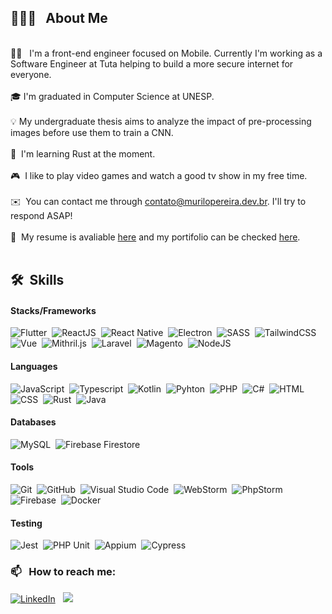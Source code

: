 ## 👨🏻‍💻 &nbsp; **About Me**
<br/>
🧔🏻 &nbsp; I'm a front-end engineer focused on Mobile. Currently I'm working as a Software Engineer at Tuta helping to build a more secure internet for everyone.<br/><br/>
🎓&nbsp;I'm graduated in Computer Science at UNESP.<br/><br/>
💡&nbsp;My undergraduate thesis aims to analyze the impact of pre-processing images before use them to train a CNN.<br/><br/>
🌱 &nbsp;I'm learning Rust at the moment.<br /><br />
🎮 &nbsp;I like to play video games and watch a good tv show in my free time.<br/><br/>
✉️ &nbsp;You can contact me through <a target="_blank" href="mailto:contato@murilopereira.dev.br">contato@murilopereira.dev.br</a>. I'll try to respond ASAP!<br/><br/>
📄 &nbsp;My resume is avaliable <a target="_blank" href="https://murilopereira.dev.br/downloads/murilo_pereira_resume.pdf">here</a> and my portifolio can be checked <a target="_blank" href="https://murilopereira.dev.br">here</a>.
<br/><br/>

## 🛠 &nbsp;Skills

#### Stacks/Frameworks
![Flutter](https://img.shields.io/badge/-Flutter-133f66?style=flat&logo=Flutter&logoColor=42A5F5)&nbsp;
![ReactJS](https://img.shields.io/badge/-ReactJS-133f66?style=flat&logo=React)&nbsp;
![React Native](https://img.shields.io/badge/-React%20Native-133f66?style=flat&logo=React)&nbsp;
![Electron](https://img.shields.io/badge/-Electron-133f66?style=flat&logo=Electron&logoColor=9feaf9)&nbsp;
![SASS](https://img.shields.io/badge/-SASS-133f66?style=flat&logo=sass)&nbsp;
![TailwindCSS](https://img.shields.io/badge/-TailwindCSS-133f66?style=flat&logo=tailwindcss)&nbsp;
![Vue](https://img.shields.io/badge/-Vue-133f66?style=flat&logo=vuedotjs)&nbsp;
![Mithril.js](https://img.shields.io/badge/-Mithril.js-133f66?style=flat)&nbsp;
![Laravel](https://img.shields.io/badge/-Laravel-133f66?style=flat&logo=laravel)&nbsp;
![Magento](https://img.shields.io/badge/-Magento-133f66?style=flat&logo=magento)&nbsp;
![NodeJS](https://img.shields.io/badge/-NodeJS-133f66?style=flat&logo=nodedotjs)&nbsp;  


#### Languages
![JavaScript](https://img.shields.io/badge/-JavaScript-133f66?style=flat&logo=javascript)&nbsp;
![Typescript](https://img.shields.io/badge/-Typescript-133f66?style=flat&logo=typescript)&nbsp;
![Kotlin](https://img.shields.io/badge/-Kotlin-133f66?style=flat&logo=kotlin)&nbsp;
![Pyhton](https://img.shields.io/badge/-Python-133f66?style=flat&logo=python)&nbsp;
![PHP](https://img.shields.io/badge/-PHP-133f66?style=flat&logo=php)&nbsp;
![C#](https://img.shields.io/badge/-C%23-133f66?style=flat&logo=csharp)&nbsp;
![HTML](https://img.shields.io/badge/-HTML-133f66?style=flat&logo=HTML5)&nbsp;
![CSS](https://img.shields.io/badge/-CSS-133f66?style=flat&logo=CSS3&logoColor=1572B6)&nbsp;
![Rust](https://img.shields.io/badge/-Rust-133f66?style=flat&logo=Rust)&nbsp;
![Java](https://img.shields.io/badge/-Java-133f66?style=flat&logo=openjdk&logoColor=ED8B00)&nbsp;  

#### Databases
![MySQL](https://img.shields.io/badge/-MySQL-133f66?style=flat&logo=mysql)&nbsp;
![Firebase Firestore](https://img.shields.io/badge/-Firestore-133f66?style=flat&logo=firebase)&nbsp;

#### Tools
![Git](https://img.shields.io/badge/-Git-133f66?style=flat&logo=git)&nbsp;
![GitHub](https://img.shields.io/badge/-GitHub-133f66?style=flat&logo=github)&nbsp;
![Visual Studio Code](https://img.shields.io/badge/-Visual%20Studio%20Code-133f66?style=flat&logo=visual-studio-code&logoColor=007ACC)&nbsp;
![WebStorm](https://img.shields.io/badge/-WebStorm-133f66?style=flat&logo=webstorm)&nbsp; 
![PhpStorm](https://img.shields.io/badge/-PhpStorm-133f66?style=flat&logo=phpstorm)&nbsp; 
![Firebase](https://img.shields.io/badge/-Firebase-133f66?style=flat&logo=firebase)&nbsp;
![Docker](https://img.shields.io/badge/-Docker-133f66?style=flat&logo=docker)&nbsp;

#### Testing
![Jest](https://img.shields.io/badge/-Jest-133f66?style=flat&logo=jest)&nbsp;
![PHP Unit](https://img.shields.io/badge/-PHP%20Unit-133f66?style=flat)&nbsp;
![Appium](https://img.shields.io/badge/-Appium-133f66?style=flat)&nbsp;
![Cypress](https://img.shields.io/badge/-cypress-%23133f66?style=flat&logo=cypress)

### 📫 &nbsp; How to reach me:


<a target="_blank" href="https://www.linkedin.com/in/mrochapereira/"><img alt="LinkedIn" src="https://img.shields.io/badge/linkedin%20-%230077B5.svg?&style=flat&logo=linkedin&logoColor=white"/></a> &nbsp;
<a target="_blank" href="mailto:contato@murilopereira.dev.br"><img src="https://img.shields.io/badge/-@%20EMail-133f66?style=flat&logo=mail"/></a> &nbsp;
